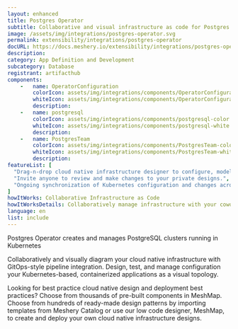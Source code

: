 ```yaml
---
layout: enhanced
title: Postgres Operator
subtitle: Collaborative and visual infrastructure as code for Postgres Operator
image: /assets/img/integrations/postgres-operator.svg
permalink: extensibility/integrations/postgres-operator
docURL: https://docs.meshery.io/extensibility/integrations/postgres-operator
description: 
category: App Definition and Development
subcategory: Database
registrant: artifacthub
components: 
	-	name: OperatorConfiguration
		colorIcon: assets/img/integrations/components/OperatorConfiguration-color.svg
		whiteIcon: assets/img/integrations/components/OperatorConfiguration-white.svg
		description: 
	-	name: postgresql
		colorIcon: assets/img/integrations/components/postgresql-color.svg
		whiteIcon: assets/img/integrations/components/postgresql-white.svg
		description: 
	-	name: PostgresTeam
		colorIcon: assets/img/integrations/components/PostgresTeam-color.svg
		whiteIcon: assets/img/integrations/components/PostgresTeam-white.svg
		description: 
featureList: [
  "Drag-n-drop cloud native infrastructure designer to configure, model, and deploy your workloads.",
  "Invite anyone to review and make changes to your private designs.",
  "Ongoing synchronization of Kubernetes configuration and changes across any number of clusters."
]
howItWorks: Collaborative Infrastructure as Code
howItWorksDetails: Collaboratively manage infrastructure with your coworkers synchronously sharing the same designs.
language: en
list: include
---
```

<p>
Postgres Operator creates and manages PostgreSQL clusters running in Kubernetes
</p>
<p>
    Collaboratively and visually diagram your cloud native infrastructure with GitOps-style pipeline integration. Design, test, and manage configuration your Kubernetes-based, containerized applications as a visual topology.
</p>
<p>
    Looking for best practice cloud native design and deployment best practices? Choose from thousands of pre-built components in MeshMap. Choose from hundreds of ready-made design patterns by importing templates from Meshery Catalog or use our low code designer, MeshMap, to create and deploy your own cloud native infrastructure designs.
</p>
